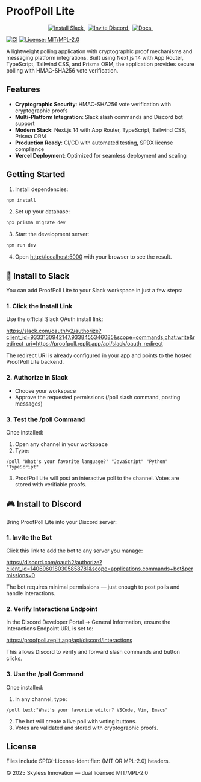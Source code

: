 # ProofPoll Lite

<p align="center">
  <a href="https://slack.com/oauth/v2/authorize?client_id=9333130942147.933845&scope=commands,chat:write&redirect_uri=https://proofpoll.replit.app/api/slack/oauth_redirect">
    <img alt="Install Slack" src="https://img.shields.io/badge/Slack-Install_App-4A154B?style=flat&logo=slack&logoColor=white" />
  </a>
  &nbsp;
  <a href="https://discord.com/oauth2/authorize?client_id=1406960180305858781&scope=applications.commands+bot&permissions=0">
    <img alt="Invite Discord" src="https://img.shields.io/badge/Discord-Invite_Bot-5865F2?style=flat&logo=discord&logoColor=white" />
  </a>
  &nbsp;
  <a href="https://proofpoll.replit.app/">
    <img alt="Docs" src="https://img.shields.io/badge/Docs-Read_More-00B0F0?style=flat&logo=readthedocs&logoColor=white" />
  </a>
  &nbsp;
</p>

[![CI](https://github.com/skylessinnovation/proofpoll-lite/actions/workflows/ci.yml/badge.svg)](https://github.com/skylessinnovation/proofpoll-lite/actions/workflows/ci.yml)
[![License: MIT/MPL-2.0](https://img.shields.io/badge/license-MIT%20or%20MPL--2.0-blue.svg)](#license)

A lightweight polling application with cryptographic proof mechanisms and messaging platform integrations. Built using Next.js 14 with App Router, TypeScript, Tailwind CSS, and Prisma ORM, the application provides secure polling with HMAC-SHA256 vote verification.

## Features

- **Cryptographic Security**: HMAC-SHA256 vote verification with cryptographic proofs
- **Multi-Platform Integration**: Slack slash commands and Discord bot support
- **Modern Stack**: Next.js 14 with App Router, TypeScript, Tailwind CSS, Prisma ORM
- **Production Ready**: CI/CD with automated testing, SPDX license compliance
- **Vercel Deployment**: Optimized for seamless deployment and scaling

## Getting Started

1. Install dependencies:
```bash
npm install
```

2. Set up your database:
```bash
npx prisma migrate dev
```

3. Start the development server:
```bash
npm run dev
```

4. Open [http://localhost:5000](http://localhost:5000) with your browser to see the result.

## 🚀 Install to Slack

You can add ProofPoll Lite to your Slack workspace in just a few steps:

### 1. Click the Install Link

Use the official Slack OAuth install link:

https://slack.com/oauth/v2/authorize?client_id=9333130942147.9338455346085&scope=commands,chat:write&redirect_uri=https://proofpoll.replit.app/api/slack/oauth_redirect

The redirect URI is already configured in your app and points to the hosted ProofPoll Lite backend.

### 2. Authorize in Slack
- Choose your workspace
- Approve the requested permissions (/poll slash command, posting messages)

### 3. Test the /poll Command

Once installed:
1. Open any channel in your workspace
2. Type:
```
/poll "What's your favorite language?" "JavaScript" "Python" "TypeScript"
```
3. ProofPoll Lite will post an interactive poll to the channel. Votes are stored with verifiable proofs.

## 🎮 Install to Discord

Bring ProofPoll Lite into your Discord server:

### 1. Invite the Bot

Click this link to add the bot to any server you manage:

https://discord.com/oauth2/authorize?client_id=1406960180305858781&scope=applications.commands+bot&permissions=0

The bot requires minimal permissions — just enough to post polls and handle interactions.

### 2. Verify Interactions Endpoint

In the Discord Developer Portal → General Information, ensure the Interactions Endpoint URL is set to:

https://proofpoll.replit.app/api/discord/interactions

This allows Discord to verify and forward slash commands and button clicks.

### 3. Use the /poll Command

Once installed:
1. In any channel, type:
```
/poll text:"What's your favorite editor? VSCode, Vim, Emacs"
```
2. The bot will create a live poll with voting buttons.
3. Votes are validated and stored with cryptographic proofs.

## License

Files include SPDX-License-Identifier: (MIT OR MPL-2.0) headers.

© 2025 Skyless Innovation — dual licensed MIT/MPL-2.0
